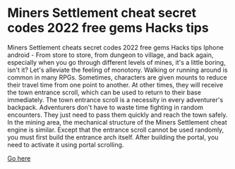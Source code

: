 # Miners Settlement cheat secret codes 2022 free gems Hacks tips

Miners Settlement cheats secret codes 2022 free gems Hacks tips Iphone android - From store to store, from dungeon to village, and back again, especially when you go through different levels of mines, it's a little boring, isn't it? Let's alleviate the feeling of monotony. Walking or running around is common in many RPGs. Sometimes, characters are given mounts to reduce their travel time from one point to another. At other times, they will receive the town entrance scroll, which can be used to return to their base immediately. The town entrance scroll is a necessity in every adventurer's backpack. Adventurers don't have to waste time fighting in random encounters. They just need to pass them quickly and reach the town safely. In the mining area, the mechanical structure of the Miners Settlement cheat engine is similar. Except that the entrance scroll cannot be used randomly, you must first build the entrance arch itself. After building the portal, you need to activate it using portal scrolling.

<a href="https://windmod.icu/miners-settlement/">Go here</a>
